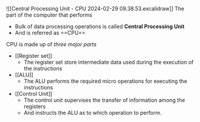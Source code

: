 ![[Central Processing Unit - CPU 2024-02-29 09.38.53.excalidraw]]
The part of the computer that performs
- Bulk of data processing operations is called **Central Processing Unit**
- And is referred as ==CPU==

CPU is made up of *three major parts*
- [[Register set]]
	- The register set store intermediate data used during the execution of the instructions
- [[ALU]]
	- The ALU performs the required micro operations for executing the instructions
- [[Control Unit]]
	- The control unit supervises the transfer of information among the registers
	- And instructs the ALU as to which operation to perform.
